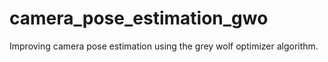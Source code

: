 # camera_pose_estimation_gwo
Improving camera pose estimation using the grey wolf optimizer algorithm.
